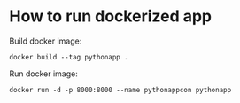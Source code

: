 # How to run dockerized app

Build docker image:

```
docker build --tag pythonapp .
```

Run docker image:

```
docker run -d -p 8000:8000 --name pythonappcon pythonapp
```
